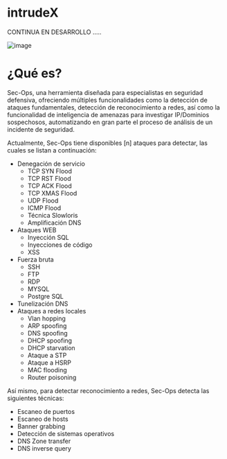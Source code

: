 # intrudeX

CONTINUA EN DESARROLLO .....

![image](https://github.com/ferhs343/intrudeX/assets/114626248/69f56f5a-4fac-483f-a333-ad7e46a723f2)


# ¿Qué es?

Sec-Ops, una herramienta diseñada para especialistas en seguridad defensiva, ofreciendo múltiples funcionalidades como la detección de ataques fundamentales, detección de reconocimiento a redes, así como la funcionalidad de inteligencia de amenazas para investigar IP/Dominios sospechosos, automatizando en gran parte el proceso de análisis de un incidente de seguridad.

Actualmente, Sec-Ops tiene disponibles [n] ataques para detectar, las cuales se listan a continuación:

* Denegación de servicio
  * TCP SYN Flood
  * TCP RST Flood
  * TCP ACK Flood
  * TCP XMAS Flood
  * UDP Flood
  * ICMP Flood
  * Técnica Slowloris
  * Amplificación DNS
* Ataques WEB 
  * Inyección SQL
  * Inyecciones de código
  * XSS
* Fuerza bruta
  * SSH
  * FTP
  * RDP
  * MYSQL
  * Postgre SQL
* Tunelización DNS
* Ataques a redes locales
  * Vlan hopping
  * ARP spoofing
  * DNS spoofing
  * DHCP spoofing
  * DHCP starvation
  * Ataque a STP
  * Ataque a HSRP
  * MAC flooding
  * Router poisoning

Así mismo, para detectar reconocimiento a redes, Sec-Ops detecta las siguientes técnicas:

* Escaneo de puertos
* Escaneo de hosts
* Banner grabbing
* Detección de sistemas operativos
* DNS Zone transfer
* DNS inverse query













